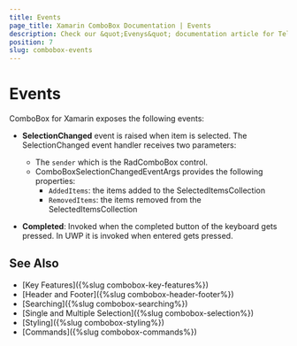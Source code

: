 ```yaml
---
title: Events
page_title: Xamarin ComboBox Documentation | Events
description: Check our &quot;Evenys&quot; documentation article for Telerik ComboBox for Xamarin control.
position: 7
slug: combobox-events
---
```


# Events

ComboBox for Xamarin exposes the following events:

- **SelectionChanged** event is raised when item is selected. The SelectionChanged event handler receives two parameters:
	- The `sender` which is the RadComboBox control.
	- ComboBoxSelectionChangedEventArgs provides the following properties:
		- `AddedItems`: the items added to the SelectedItemsCollection
		- `RemovedItems`: the items removed from the SelectedItemsCollection

- **Completed**: Invoked when the completed button of the keyboard gets pressed. In UWP it is invoked when entered gets pressed. 

## See Also

- [Key Features]({%slug combobox-key-features%})
- [Header and Footer]({%slug combobox-header-footer%})
- [Searching]({%slug combobox-searching%})
- [Single and Multiple Selection]({%slug combobox-selection%})
- [Styling]({%slug combobox-styling%})
- [Commands]({%slug combobox-commands%})
